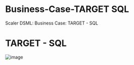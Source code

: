 # Business-Case-TARGET SQL
Scaler DSML: Business Case: TARGET - SQL
# TARGET - SQL
![image](https://github.com/user-attachments/assets/3e8aa802-65a3-4ef5-99be-0d170d08ec49)



